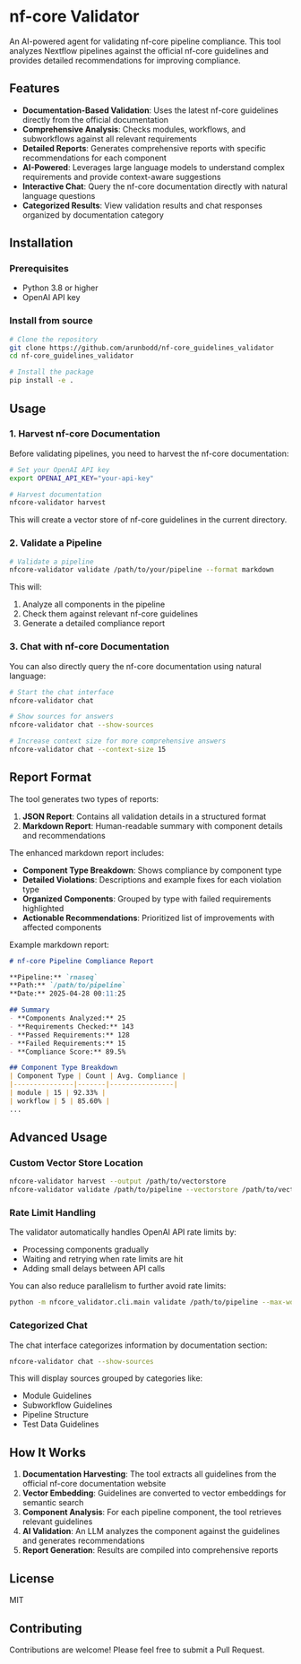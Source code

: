 # nf-core Validator

An AI-powered agent for validating nf-core pipeline compliance. This tool analyzes Nextflow pipelines against the official nf-core guidelines and provides detailed recommendations for improving compliance.

## Features

- **Documentation-Based Validation**: Uses the latest nf-core guidelines directly from the official documentation
- **Comprehensive Analysis**: Checks modules, workflows, and subworkflows against all relevant requirements
- **Detailed Reports**: Generates comprehensive reports with specific recommendations for each component
- **AI-Powered**: Leverages large language models to understand complex requirements and provide context-aware suggestions
- **Interactive Chat**: Query the nf-core documentation directly with natural language questions
- **Categorized Results**: View validation results and chat responses organized by documentation category

## Installation

### Prerequisites

- Python 3.8 or higher
- OpenAI API key

### Install from source

```bash
# Clone the repository
git clone https://github.com/arunbodd/nf-core_guidelines_validator
cd nf-core_guidelines_validator

# Install the package
pip install -e .
```

## Usage

### 1. Harvest nf-core Documentation

Before validating pipelines, you need to harvest the nf-core documentation:

```bash
# Set your OpenAI API key
export OPENAI_API_KEY="your-api-key"

# Harvest documentation
nfcore-validator harvest
```

This will create a vector store of nf-core guidelines in the current directory.

### 2. Validate a Pipeline

```bash
# Validate a pipeline
nfcore-validator validate /path/to/your/pipeline --format markdown
```

This will:
1. Analyze all components in the pipeline
2. Check them against relevant nf-core guidelines
3. Generate a detailed compliance report

### 3. Chat with nf-core Documentation

You can also directly query the nf-core documentation using natural language:

```bash
# Start the chat interface
nfcore-validator chat

# Show sources for answers
nfcore-validator chat --show-sources

# Increase context size for more comprehensive answers
nfcore-validator chat --context-size 15
```

## Report Format

The tool generates two types of reports:

1. **JSON Report**: Contains all validation details in a structured format
2. **Markdown Report**: Human-readable summary with component details and recommendations

The enhanced markdown report includes:

- **Component Type Breakdown**: Shows compliance by component type
- **Detailed Violations**: Descriptions and example fixes for each violation type
- **Organized Components**: Grouped by type with failed requirements highlighted
- **Actionable Recommendations**: Prioritized list of improvements with affected components

Example markdown report:

```markdown
# nf-core Pipeline Compliance Report

**Pipeline:** `rnaseq`
**Path:** `/path/to/pipeline`
**Date:** 2025-04-28 00:11:25

## Summary
- **Components Analyzed:** 25
- **Requirements Checked:** 143
- **Passed Requirements:** 128
- **Failed Requirements:** 15
- **Compliance Score:** 89.5%

## Component Type Breakdown
| Component Type | Count | Avg. Compliance |
|---------------|-------|----------------|
| module | 15 | 92.33% |
| workflow | 5 | 85.60% |
...
```

## Advanced Usage

### Custom Vector Store Location

```bash
nfcore-validator harvest --output /path/to/vectorstore
nfcore-validator validate /path/to/pipeline --vectorstore /path/to/vectorstore
```

### Rate Limit Handling

The validator automatically handles OpenAI API rate limits by:
- Processing components gradually
- Waiting and retrying when rate limits are hit
- Adding small delays between API calls

You can also reduce parallelism to further avoid rate limits:

```bash
python -m nfcore_validator.cli.main validate /path/to/pipeline --max-workers 2
```

### Categorized Chat

The chat interface categorizes information by documentation section:

```bash
nfcore-validator chat --show-sources
```

This will display sources grouped by categories like:
- Module Guidelines
- Subworkflow Guidelines
- Pipeline Structure
- Test Data Guidelines

## How It Works

1. **Documentation Harvesting**: The tool extracts all guidelines from the official nf-core documentation website
2. **Vector Embedding**: Guidelines are converted to vector embeddings for semantic search
3. **Component Analysis**: For each pipeline component, the tool retrieves relevant guidelines
4. **AI Validation**: An LLM analyzes the component against the guidelines and generates recommendations
5. **Report Generation**: Results are compiled into comprehensive reports

## License

MIT

## Contributing

Contributions are welcome! Please feel free to submit a Pull Request.
